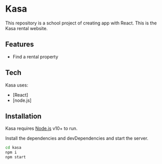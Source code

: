 # Kasa

This repository is a school project of creating app with React.
This is the Kasa rental website.

## Features

-   Find a rental property

## Tech

Kasa uses:

-   [React]
-   [node.js]

## Installation

Kasa requires [Node.js](https://nodejs.org/) v10+ to run.

Install the dependencies and devDependencies and start the server.

```sh
cd kasa
npm i
npm start
```
